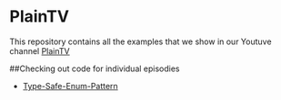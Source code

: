 # PlainTV
This repository contains all the examples that we show in our Youtuve channel [PlainTV](https://www.youtube.com/channel/UCBy2TspmpSj9Xq_2xekJrJw)

##Checking out code for individual episodies
- [Type-Safe-Enum-Pattern](https://github.com/PlainConcepts/plaintv/tree/master/type_safe_enum_patternw)

